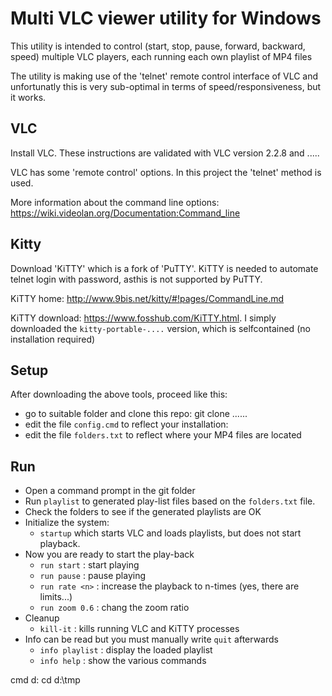 # Multi VLC viewer utility for Windows
This utility is intended to control (start, stop, pause, forward, backward, speed) multiple VLC players, each running each own playlist of MP4 files

The utility is making use of the 'telnet' remote control interface of VLC and unfortunatly this is very sub-optimal in terms of speed/responsiveness, but it works.

## VLC
Install VLC. These instructions are validated with VLC version 2.2.8 and .....

VLC has some 'remote control' options. In this project the 'telnet' method is used.

More information about the command line options: https://wiki.videolan.org/Documentation:Command_line


## Kitty
Download 'KiTTY' which is a fork of 'PuTTY'. KiTTY is needed to automate telnet login with password, asthis is not supported by PuTTY.

KiTTY home: http://www.9bis.net/kitty/#!pages/CommandLine.md

KiTTY download: https://www.fosshub.com/KiTTY.html. I simply downloaded the `kitty-portable-....` version, which is selfcontained (no installation required)

## Setup
After downloading the above tools, proceed like this:
- go to suitable folder and clone this repo: git clone ......
- edit the file `config.cmd` to reflect your installation:
- edit the file `folders.txt` to reflect where your MP4 files are located

## Run
- Open a command prompt in the git folder
- Run `playlist` to generated play-list files based on the `folders.txt` file. 
- Check the folders to see if the generated playlists are OK
- Initialize the system:
  - `startup` which starts VLC and loads playlists, but does not start playback. 
- Now you are ready to start the play-back
  - `run start` : start playing
  - `run pause` : pause playing
  - `run rate <n>` : increase the playback to n-times (yes, there are limits...)
  - `run zoom 0.6` : chang the zoom ratio
- Cleanup
  - `kill-it` : kills running VLC and KiTTY processes
- Info can be read but you must manually write `quit` afterwards
  - `info playlist` : display the loaded playlist
  - `info help` : show the various commands


cmd
d:
cd d:\tmp

